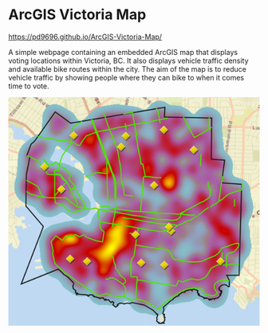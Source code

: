 # ArcGIS Victoria Map
https://pd9696.github.io/ArcGIS-Victoria-Map/

A simple webpage containing an embedded ArcGIS map that displays voting locations within Victoria, BC. It also displays vehicle traffic density and available bike routes within the city. The aim of the map is to reduce vehicle traffic by showing people where they can bike to when it comes time to vote.

![](map.PNG)
